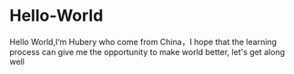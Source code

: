 # Hello-World
Hello World,I‘m Hubery who come from China，I hope that the learning process can give me the opportunity to make world better, let's get along well
